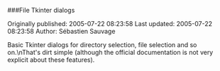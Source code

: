 ###File Tkinter dialogs

Originally published: 2005-07-22 08:23:58
Last updated: 2005-07-22 08:23:58
Author: Sébastien Sauvage

Basic Tkinter dialogs for directory selection, file selection and so on.\nThat's dirt simple (although the official documentation is not very explicit about these features).